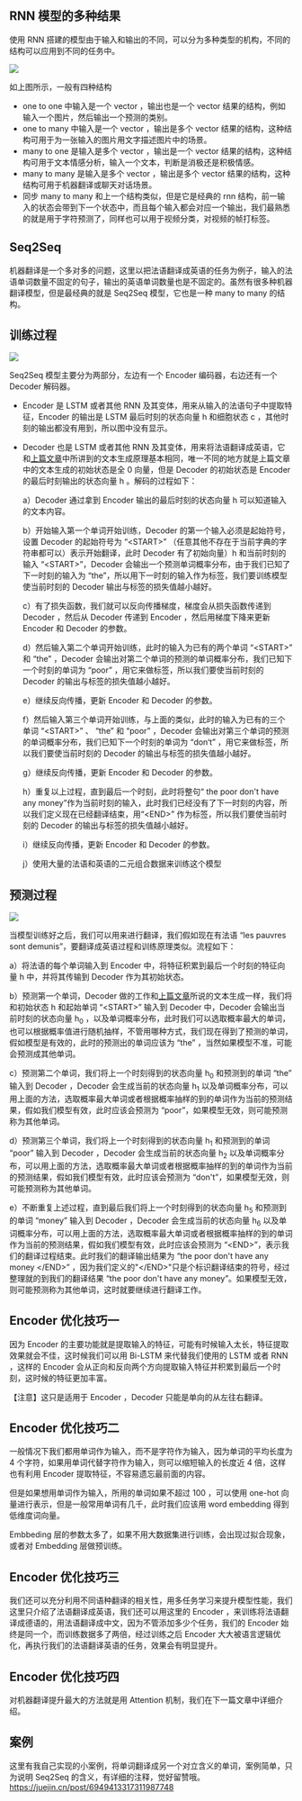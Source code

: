 

## RNN 模型的多种结果
使用 RNN 搭建的模型由于输入和输出的不同，可以分为多种类型的机构，不同的结构可以应用到不同的任务中。

![](https://p3-juejin.byteimg.com/tos-cn-i-k3u1fbpfcp/44ba48967780459393e750f1ec51097c~tplv-k3u1fbpfcp-zoom-1.image)

如上图所示，一般有四种结构

* one to one 中输入是一个 vector ，输出也是一个 vector 结果的结构，例如输入一个图片，然后输出一个预测的类别。
* one to many 中输入是一个 vector ，输出是多个 vector 结果的结构，这种结构可用于为一张输入的图片用文字描述图片中的场景。
* many to one 是输入是多个 vector ，输出是一个 vector 结果的结构，这种结构可用于文本情感分析，输入一个文本，判断是消极还是积极情感。
* many to many 是输入是多个 vector ，输出是多个 vector 结果的结构，这种结构可用于机器翻译或聊天对话场景。
* 同步 many to many 和上一个结构类似，但是它是经典的 rnn 结构，前一输入的状态会带到下一个状态中，而且每个输入都会对应一个输出，我们最熟悉的就是用于字符预测了，同样也可以用于视频分类，对视频的帧打标签。



## Seq2Seq 

机器翻译是一个多对多的问题，这里以把法语翻译成英语的任务为例子，输入的法语单词数量不固定的句子，输出的英语单词数量也是不固定的。虽然有很多种机器翻译模型，但是最经典的就是 Seq2Seq 模型，它也是一种 many to many 的结构。



## 训练过程

![](https://gimg2.baidu.com/image_search/src=http%3A%2F%2Fupload-images.jianshu.io%2Fupload_images%2F244848-832d3c4a7858fc38.png&refer=http%3A%2F%2Fupload-images.jianshu.io&app=2002&size=f9999,10000&q=a80&n=0&g=0n&fmt=jpeg?sec=1626329922&t=393431aaba9f21c5c3b8d04751cd49ed)

Seq2Seq 模型主要分为两部分，左边有一个 Encoder 编码器，右边还有一个 Decoder 解码器。

* Encoder 是 LSTM 或者其他 RNN 及其变体，用来从输入的法语句子中提取特征，Encoder 的输出是 LSTM 最后时刻的状态向量 h 和细胞状态 c ，其他时刻的输出都没有用到，所以图中没有显示。
* Decoder 也是 LSTM 或者其他 RNN 及其变体，用来将法语翻译成英语，它和[上篇文章](https://juejin.cn/post/6973567782113771551)中所讲到的文本生成原理基本相同，唯一不同的地方就是上篇文章中的文本生成的初始状态是全 0 向量，但是 Decoder 的初始状态是 Encoder 的最后时刻输出的状态向量 h 。解码的过程如下：

	a）Decoder 通过拿到 Encoder 输出的最后时刻的状态向量 h 可以知道输入的文本内容。
	
	b）开始输入第一个单词开始训练，Decoder 的第一个输入必须是起始符号，设置 Decoder 的起始符号为 “\<START>” （任意其他不存在于当前字典的字符串都可以）表示开始翻译，此时 Decoder 有了初始向量）h 和当前时刻的输入 “\<START>”，Decoder 会输出一个预测单词概率分布，由于我们已知了下一时刻的输入为 “the”，所以用下一时刻的输入作为标签，我们要训练模型使当前时刻的 Decoder 输出与标签的损失值越小越好。
	
	c）有了损失函数，我们就可以反向传播梯度，梯度会从损失函数传递到 Decoder ，然后从 Decoder 传递到 Encoder ，然后用梯度下降来更新 Encoder 和 Decoder 的参数。
	
	d）然后输入第二个单词开始训练，此时的输入为已有的两个单词 “\<START>” 和 “the” ，Decoder 会输出对第二个单词的预测的单词概率分布，我们已知下一个时刻的单词为 “poor” ，用它来做标签，所以我们要使当前时刻的 Decoder 的输出与标签的损失值越小越好。
	
	e）继续反向传播，更新 Encoder 和 Decoder 的参数。
	
	f）然后输入第三个单词开始训练，与上面的类似，此时的输入为已有的三个单词 “\<START>” 、 “the” 和 “poor” ，Decoder 会输出对第三个单词的预测的单词概率分布，我们已知下一个时刻的单词为 “don‘t” ，用它来做标签，所以我们要使当前时刻的 Decoder 的输出与标签的损失值越小越好。
	
	g）继续反向传播，更新 Encoder 和 Decoder 的参数。

	h）重复以上过程，直到最后一个时刻，此时将整句“<start> the poor don't have any money”作为当前时刻的输入，此时我们已经没有了下一时刻的内容，所以我们定义现在已经翻译结束，用“\<END>” 作为标签，所以我们要使当前时刻的 Decoder 的输出与标签的损失值越小越好。
	
	i）继续反向传播，更新 Encoder 和 Decoder 的参数。
	
	j）使用大量的法语和英语的二元组合数据来训练这个模型

## 预测过程

![](https://gimg2.baidu.com/image_search/src=http%3A%2F%2Fupload-images.jianshu.io%2Fupload_images%2F244848-832d3c4a7858fc38.png&refer=http%3A%2F%2Fupload-images.jianshu.io&app=2002&size=f9999,10000&q=a80&n=0&g=0n&fmt=jpeg?sec=1626329922&t=393431aaba9f21c5c3b8d04751cd49ed)

当模型训练好之后，我们可以用来进行翻译，我们假如现在有法语 “les pauvres sont demunis”，要翻译成英语过程和训练原理类似。流程如下：

a）将法语的每个单词输入到 Encoder 中，将特征积累到最后一个时刻的特征向量 h 中，并将其传输到 Decoder 作为其初始状态。

b）预测第一个单词，Decoder 做的工作和[上篇文章](https://juejin.cn/post/6973567782113771551)所说的文本生成一样，我们将和初始状态 h 和起始单词 “\<START>” 输入到 Decoder 中，Decoder 会输出当前时刻的状态向量 h<sub>0</sub> ，以及单词概率分布，此时我们可以选取概率最大的单词，也可以根据概率值进行随机抽样，不管用哪种方式，我们现在得到了预测的单词，假如模型是有效的，此时的预测出的单词应该为 “the” ，当然如果模型不准，可能会预测成其他单词。

c）预测第二个单词，我们将上一个时刻得到的状态向量 h<sub>0</sub> 和预测到的单词 “the” 输入到 Decoder ，Decoder 会生成当前的状态向量  h<sub>1</sub> 以及单词概率分布，可以用上面的方法，选取概率最大单词或者根据概率抽样的到的单词作为当前的预测结果，假如我们模型有效，此时应该会预测为 “poor”，如果模型无效，则可能预测称为其他单词。

d）预测第三个单词，我们将上一个时刻得到的状态向量 h<sub>1</sub> 和预测到的单词 “poor” 输入到 Decoder ，Decoder 会生成当前的状态向量  h<sub>2</sub> 以及单词概率分布，可以用上面的方法，选取概率最大单词或者根据概率抽样的到的单词作为当前的预测结果，假如我们模型有效，此时应该会预测为 “don't”，如果模型无效，则可能预测称为其他单词。

e）不断重复上述过程，直到最后我们将上一个时刻得到的状态向量 h<sub>5</sub> 和预测到的单词 “money” 输入到 Decoder ，Decoder 会生成当前的状态向量  h<sub>6</sub> 以及单词概率分布，可以用上面的方法，选取概率最大单词或者根据概率抽样的到的单词作为当前的预测结果，假如我们模型有效，此时应该会预测为 “\<END>”，表示我们的翻译过程结束。此时我们的翻译输出结果为 “the poor don't have any money \</END>” ，因为我们定义的"\</END>"只是个标识翻译结束的符号，经过整理就的到我们的翻译结果 “the poor don't have any money”。如果模型无效，则可能预测称为其他单词，这时就要继续进行翻译工作。
 
## Encoder 优化技巧一
因为 Encoder 的主要功能就是提取输入的特征，可能有时候输入太长，特征提取效果就会不佳，这时候我们可以用 Bi-LSTM 来代替我们使用的 LSTM 或者 RNN ，这样的 Encoder 会从正向和反向两个方向提取输入特征并积累到最后一个时刻，这时候的特征更加丰富。

【注意】这只是适用于 Encoder ，Decoder 只能是单向的从左往右翻译。

## Encoder 优化技巧二

一般情况下我们都用单词作为输入，而不是字符作为输入，因为单词的平均长度为 4 个字符，如果用单词代替字符作为输入，则可以缩短输入的长度近 4 倍，这样也有利用 Encoder 提取特征，不容易遗忘最前面的内容。

但是如果想用单词作为输入，所用的单词如果不超过 100 ，可以使用 one-hot 向量进行表示，但是一般常用单词有几千，此时我们应该用 word embedding 得到低维度词向量。

Embbeding 层的参数太多了，如果不用大数据集进行训练，会出现过拟合现象，或者对 Embedding 层做预训练。

## Encoder 优化技巧三
我们还可以充分利用不同语种翻译的相关性，用多任务学习来提升模型性能，我们这里只介绍了法语翻译成英语，我们还可以用这里的 Encoder ，来训练将法语翻译成德语的，用法语翻译成中文，因为不管添加多少个任务，我们的 Encoder 始终是同一个，而训练数据多了两倍，经过训练之后 Encoder 大大被语言逻辑优化，再执行我们的法语翻译英语的任务，效果会有明显提升。

## Encoder 优化技巧四

对机器翻译提升最大的方法就是用 Attention 机制，我们在下一篇文章中详细介绍。

## 案例

这里有我自己实现的小案例，将单词翻译成另一个对立含义的单词，案例简单，只为说明 Seq2Seq 的含义，有详细的注释，觉好留赞哦。 https://juejin.cn/post/6949413317311987748



